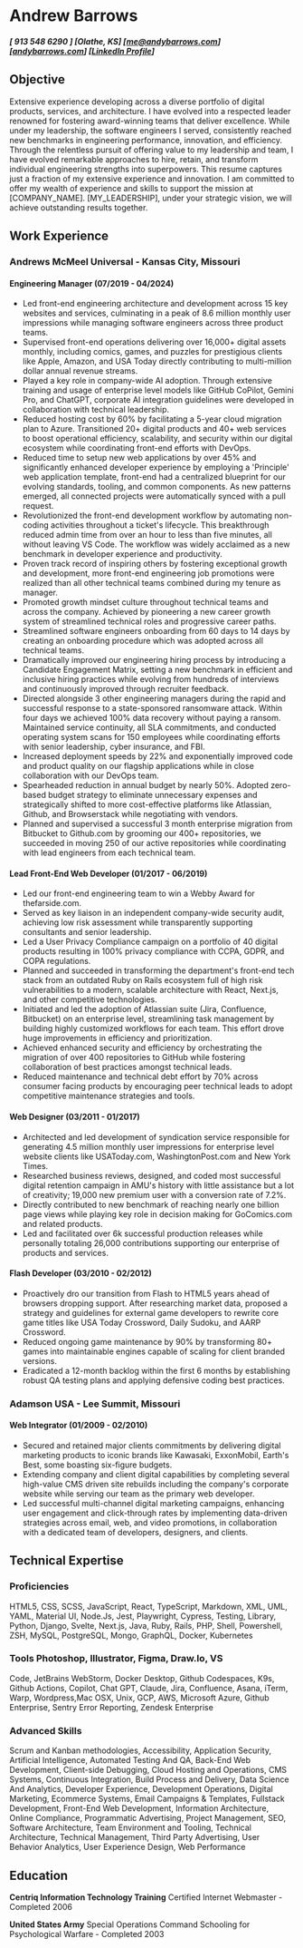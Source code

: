 # Andrew Barrows

##### [ 913 548 6290 ] [Olathe, KS] \[[me@andybarrows.com](mailto:me@andybarrows.com)\] \[[andybarrows.com](https://www.andybarrows.com)\] \[[LinkedIn Profile](https://www.linkedin.com/in/andrewbarrows/)\]

## Objective

Extensive experience developing across a diverse portfolio of digital products, services, and architecture. I have evolved into a respected leader
renowned for fostering award-winning teams that deliver excellence.  While under
my leadership, the software engineers I served, consistently reached new
benchmarks in engineering performance, innovation, and efficiency.  Through the
relentless pursuit of offering value to my leadership and team, I have evolved
remarkable approaches to hire, retain, and transform individual engineering
strengths into superpowers. This resume captures just a fraction of my extensive
experience and innovation. I am committed to offer my wealth of experience and
skills to support the mission at [COMPANY_NAME]. [MY_LEADERSHIP], under your
strategic vision, we will achieve outstanding results together.

## Work Experience

### Andrews McMeel Universal - Kansas City, Missouri

#### Engineering Manager (07/2019 - 04/2024)

- Led front-end engineering architecture and development across 15 key websites and services, culminating in a peak of 8.6 million monthly user impressions while managing software engineers across three product teams.
- Supervised front-end operations delivering over 16,000+ digital assets
  monthly, including comics, games, and puzzles for prestigious clients like
  Apple, Amazon, and USA Today directly contributing to multi-million dollar
  annual revenue streams.
- Played a key role in company-wide AI adoption. Through extensive training and usage of enterprise level models like GitHub CoPilot, Gemini Pro, and ChatGPT, corporate AI integration guidelines were developed in collaboration with technical leadership.
- Reduced hosting cost by 60% by facilitating a 5-year cloud migration plan to Azure. Transitioned 20+ digital products and 40+ web services to boost operational efficiency, scalability, and security within our digital ecosystem while coordinating front-end efforts with DevOps.
- Reduced time to setup new web applications by over 45% and significantly enhanced developer experience by employing a 'Principle' web application template, front-end had a centralized blueprint for our evolving standards, tooling, and common components. As new patterns emerged, all connected projects were automatically synced with a pull request.
- Revolutionized the front-end development workflow by automating non-coding activities throughout a ticket's
  lifecycle. This breakthrough reduced admin time from over an hour to less than
  five minutes, all without leaving VS Code. The workflow was widely acclaimed
 as a new benchmark in developer experience and productivity.
- Proven track record of inspiring others by fostering exceptional growth and development, more front-end engineering job promotions were realized than all other technical teams combined during my tenure as manager.
- Promoted growth mindset culture throughout technical teams and across the
  company. Achieved by pioneering a new career growth system of streamlined
  technical roles and progressive career paths.
- Streamlined software engineers onboarding from 60 days to 14 days by
  creating an onboarding procedure  which was adopted across all
  technical teams.
- Dramatically improved our engineering hiring process by introducing a Candidate Engagement Matrix, setting a new benchmark in efficient and inclusive hiring practices while evolving from hundreds of interviews and continuously improved through recruiter feedback.
- Directed alongside 3 other engineering managers during the rapid and successful response to a state-sponsored ransomware attack. Within four days we achieved 100% data recovery without paying a ransom. Maintained service continuity, all SLA commitments, and conducted operating system scans for 150 employees while coordinating efforts with senior leadership, cyber insurance, and FBI.
- Increased deployment speeds by 22% and exponentially improved code and product quality on our flagship applications while in close collaboration with our DevOps team.
- Spearheaded reduction in annual budget by nearly 50%. Adopted zero-based budget strategy to eliminate unnecessary expenses and strategically shifted to more cost-effective platforms like Atlassian, Github, and Browserstack while negotiating with vendors.
- Planned and supervised a successful 3 month enterprise migration from Bitbucket to Github.com by grooming our 400+
  repositories, we succeeded in moving 250 of our active repositories while coordinating with lead engineers from each technical team.

#### Lead Front-End Web Developer (01/2017 - 06/2019)

- Led our front-end engineering team to win a Webby Award for thefarside.com.
- Served as key liaison in an independent company-wide security audit, achieving low risk assessment while transparently supporting consultants and senior leadership.
- Led a User Privacy Compliance campaign on a portfolio of 40 digital products resulting in 100% privacy compliance with CCPA, GDPR, and COPA regulations.
- Planned and succeeded in transforming the department's front-end tech stack from an outdated Ruby on Rails
  ecosystem full of high risk vulnerabilities to a modern, scalable architecture with React, Next.js, and other
  competitive technologies.
- Initiated and led the adoption of Atlassian suite (Jira, Confluence, Bitbucket) on an enterprise level, streamlining task management by building highly customized workflows for each team. This effort drove huge improvements in efficiency and prioritization.
- Achieved enhanced security and efficiency by orchestrating the migration of over 400 repositories to GitHub while fostering collaboration of best practices amongst technical leads.
- Reduced maintenance and technical debt effort by 70% across consumer facing products by encouraging peer technical leads to adopt competitive maintenance strategies and tools.

#### Web Designer (03/2011 - 01/2017)

- Architected and led development of syndication service responsible for generating 4.5 million monthly user impressions for enterprise level website clients like USAToday.com, WashingtonPost.com and New York Times.
- Researched business reviews, designed, and coded most successful digital retention campaign in AMU's history with little assistance but a lot of creativity; 19,000 new premium user with a conversion rate of 7.2%.
- Directly contributed to new benchmark of reaching nearly one billion page views while playing key role in decision making for GoComics.com and related products.
- Led and facilitated over 6k successful production releases while personally totaling 26,000 contributions supporting our enterprise of products and services.

#### Flash Developer (03/2010 - 02/2012)

- Proactively dro our transition from Flash to HTML5 years ahead of browsers dropping support. After researching market data, proposed a strategy and
  guidelines for external game developers to rewrite core game titles like USA
  Today Crossword, Daily Sudoku, and AARP Crossword.
- Reduced ongoing game maintenance by 90% by transforming 80+ games into
  maintainable engines capable of scaling for client branded versions.
- Eradicated a 12-month backlog within the first 6 months by establishing robust
  QA testing plans and applying defensive coding best practices.

### Adamson USA - Lee Summit, Missouri

#### Web Integrator (01/2009 - 02/2010)

- Secured and retained major clients commitments by delivering digital marketing products to iconic brands like Kawasaki, ExxonMobil, Earth's Best, some boasting six-figure budgets.
- Extending company and client digital capabilities by completing several high-value CMS driven site rebuilds including the company's corporate website while serving our team as the primary web developer.
- Led successful multi-channel digital marketing campaigns, enhancing user engagement and click-through rates by implementing data-driven strategies across email, web, and video promotions, in collaboration with a dedicated team of developers, designers, and clients.

## Technical Expertise

### Proficiencies

HTML5, CSS, SCSS, JavaScript, React, TypeScript, Markdown, XML, UML, YAML,
Material UI, Node.Js, Jest, Playwright, Cypress, Testing, Library, Python,
Django, Svelte, Next.js, Java, Ruby, Rails, PHP, Shell, Powershell, ZSH, MySQL,
PostgreSQL, Mongo, GraphQL, Docker, Kubernetes

### Tools Photoshop, Illustrator, Figma, Draw.Io, VS

Code, JetBrains WebStorm, Docker Desktop, Github Codespaces, K9s, Github
Actions, Copilot, Chat GPT, Claude, Jira, Confluence, Asana, iTerm, Warp,
Wordpress,Mac OSX, Unix, GCP, AWS, Microsoft Azure, Github Enterprise,
Sentry Error Reporting, Zendesk Enterprise

### Advanced Skills

Scrum and Kanban methodologies, Accessibility, Application Security, Artificial
Intelligence, Automated Testing And QA, Back-End Web Development, Client-side
Debugging, Cloud Hosting and Operations, CMS Systems, Continuous Integration,
Build Process and Delivery, Data Science And Analytics, Developer Experience,
Development Operations, Digital Marketing, Ecommerce Systems, Email Campaigns &
Templates, Fullstack Development, Front-End Web Development, Information
Architecture, Online Compliance, Programmatic Advertising, Project Management, SEO, Software Architecture, Team Environment and Tooling, Technical
Architecture, Technical Management, Third Party Advertising, User Behavior Analytics, User Experience Design, Web
Performance

## Education

**Centriq Information Technology Training** Certified Internet Webmaster - Completed 2006

**United States Army** Special Operations Command Schooling for Psychological Warfare - Completed 2003
